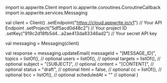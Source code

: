 import io.appwrite.Client
import io.appwrite.coroutines.CoroutineCallback
import io.appwrite.services.Messaging

val client = Client()
    .setEndpoint("https://cloud.appwrite.io/v1") // Your API Endpoint
    .setProject("5df5acd0d48c2") // Your project ID
    .setKey("919c2d18fb5d4...a2ae413da83346ad2") // Your secret API key

val messaging = Messaging(client)

val response = messaging.updateEmail(
    messageId = "[MESSAGE_ID]",
    topics = listOf(), // optional
    users = listOf(), // optional
    targets = listOf(), // optional
    subject = "[SUBJECT]", // optional
    content = "[CONTENT]", // optional
    status = "draft", // optional
    html = false, // optional
    cc = listOf(), // optional
    bcc = listOf(), // optional
    scheduledAt = "" // optional
)
